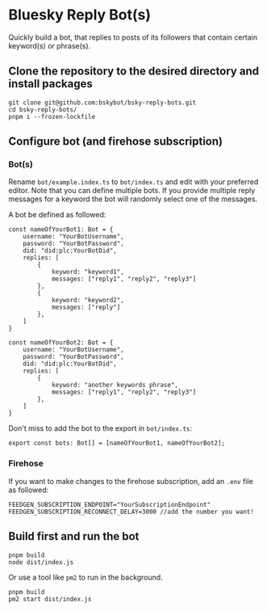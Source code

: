 # Bluesky Reply Bot(s)
Quickly build a bot, that replies to posts of its followers that contain certain keyword(s) or phrase(s).

## Clone the repository to the desired directory and install packages
```
git clone git@github.com:bskybot/bsky-reply-bots.git
cd bsky-reply-bots/
pnpm i --frozen-lockfile
```
## Configure bot (and firehose subscription)
### Bot(s)
Rename `bot/example.index.ts` to `bot/index.ts` and edit with your preferred editor.
Note that you can define multiple bots. If you provide multiple reply messages for a keyword the bot will randomly select one of the messages.

A bot be defined as followed: 
```
const nameOfYourBot1: Bot = {
    username: "YourBotUsername", 
    password: "YourBotPassword",
    did: "did:plc:YourBotDid",
    replies: [
        {
            keyword: "keyword1", 
            messages: ["reply1", "reply2", "reply3"]
        },
        {
            keyword: "keyword2", 
            messages: ["reply"]
        },
    ]
}

const nameOfYourBot2: Bot = {
    username: "YourBotUsername", 
    password: "YourBotPassword",
    did: "did:plc:YourBotDid",
    replies: [
        {
            keyword: "another keywords phrase", 
            messages: ["reply1", "reply2", "reply3"]
        },
    ]
}
```

Don't miss to add the bot to the export in `bot/index.ts`:
```
export const bots: Bot[] = [nameOfYourBot1, nameOfYourBot2];
```

### Firehose
If you want to make changes to the firehose subscription, add an `.env` file as followed:
```
FEEDGEN_SUBSCRIPTION_ENDPOINT="YourSubscriptionEndpoint"
FEEDGEN_SUBSCRIPTION_RECONNECT_DELAY=3000 //add the number you want!
```

## Build first and run the bot
```
pnpm build
node dist/index.js
```

Or use a tool like `pm2` to run in the background.
```
pnpm build
pm2 start dist/index.js
```
